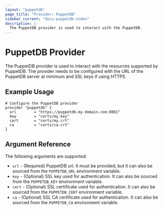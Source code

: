 ```yaml
---
layout: "puppetdb"
page_title: "Provider: PuppetDB"
sidebar_current: "docs-puppetdb-index"
description: |-
  The PuppetDB provider is used to interact with the PuppetDB.
---
```


# PuppetDB Provider

The PuppetDB provider is used to interact with the
resources supported by PuppetDB. The provider needs to be configured
with the URL of the PuppetDB server at minimum and SSL keys if using HTTPS.

## Example Usage

```hcl
# Configure the PuppetDB provider
provider "puppetdb" {
  url        = "https://puppetdb.my-domain.com:8081"
  key        = "certs/my.key"
  cert       = "certs/my.crt"
  ca         = "certs/ca.crt"
}
```

## Argument Reference

The following arguments are supported:

* `url` - (Required) PuppetDB url. It must be provided, but it can also be sourced from the `PUPPETDB_URL` environment variable.
* `key` - (Optional) SSL key used for authentication. It can also be sourced from the `PUPPETDB_KEY` environment variable.
* `cert` - (Optional) SSL certificate used for authentication. It can also be sourced from the `PUPPETDB_CERT` environment variable.
* `ca` - (Optional) SSL CA certificate used for authentication. It can also be sourced from the `PUPPETDB_CA` environment variable.
